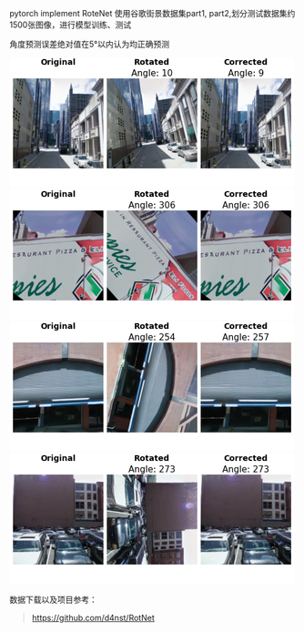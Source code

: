 pytorch implement RoteNet 
使用谷歌街景数据集part1, part2,划分测试数据集约1500张图像，进行模型训练、测试

角度预测误差绝对值在5°以内认为均正确预测


![](https://github.com/youngx123/RotNet/blob/master/testResult/test_1190.png?raw=true)
![](https://github.com/youngx123/RotNet/blob/master/testResult/test_1281.png?raw=true)
![](https://github.com/youngx123/RotNet/blob/master/testResult/test_339.png?raw=true)
![](https://github.com/youngx123/RotNet/blob/master/testResult/test_367.png?raw=true)



数据下载以及项目参考：
>https://github.com/d4nst/RotNet
